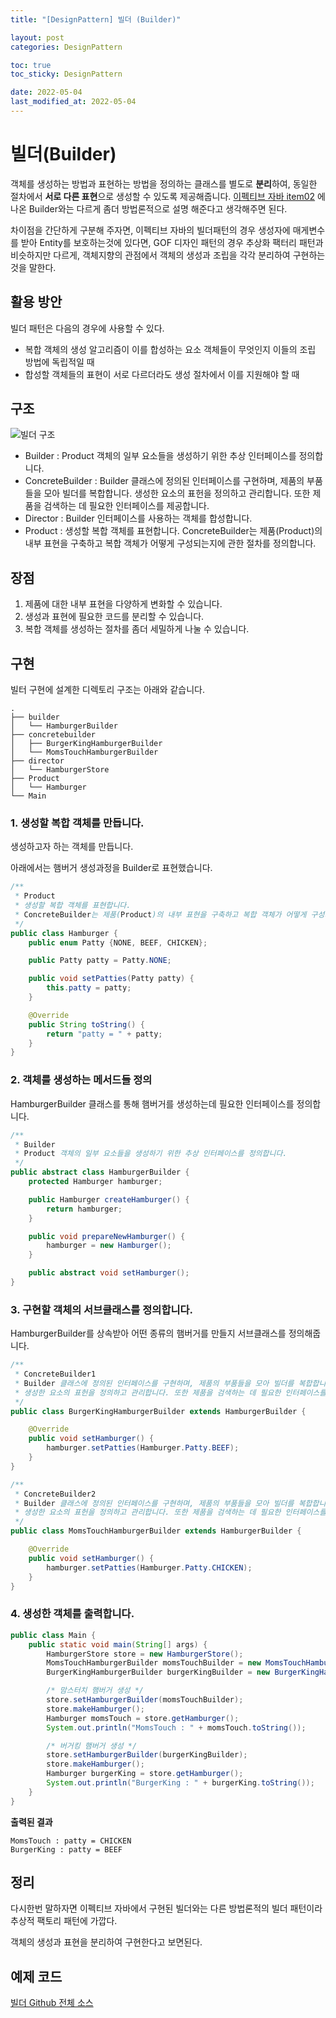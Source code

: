 ```yaml
---
title: "[DesignPattern] 빌더 (Builder)"

layout: post
categories: DesignPattern

toc: true
toc_sticky: DesignPattern

date: 2022-05-04
last_modified_at: 2022-05-04
---
```


# 빌더(Builder)

객체를 생성하는 방법과 표현하는 방법을 정의하는 클래스를 별도로 **분리**하여, 동일한 절차에서 **서로 다른 표현**으로 생성할 수 있도록 제공해줍니다.
[이펙티브 자바 item02](https://dh37789.github.io/effectivejava/item02/) 에 나온 Builder와는 다르게 좀더 방법론적으로 설명 해준다고 생각해주면 된다.

차이점을 간단하게 구분해 주자면, 이펙티브 자바의 빌더패턴의 경우 생성자에 매게변수를 받아 Entity를 보호하는것에 있다면,
GOF 디자인 패턴의 경우 추상화 팩터리 패턴과 비슷하지만 다르게, 객체지향의 관점에서 객체의 생성과 조립을 각각 분리하여 구현하는것을 말한다.


## 활용 방안

빌더 패턴은 다음의 경우에 사용할 수 있다.

- 복합 객체의 생성 알고리즘이 이를 합성하는 요소 객체들이 무엇인지 이들의 조립 방법에 독립적일 때
- 합성할 객체들의 표현이 서로 다르더라도 생성 절차에서 이를 지원해야 할 때

## 구조

![빌더 구조]({{site.url}}/public/image/2022/2022-05-02/builder.png)

- Builder : Product 객체의 일부 요소들을 생성하기 위한 추상 인터페이스를 정의합니다.
- ConcreteBuilder : Builder 클래스에 정의된 인터페이스를 구현하며, 제품의 부품들을 모아 빌더를 복합합니다. 생성한 요소의 표헌을 정의하고 관리합니다. 또한 제품을 검색하는 데 필요한 인터페이스를 제공합니다.
- Director : Builder 인터페이스를 사용하는 객체를 합성합니다.
- Product : 생성할 복합 객체를 표현합니다. ConcreteBuilder는 제품(Product)의 내부 표현을 구축하고 복합 객체가 어떻게 구성되는지에 관한 절차를 정의합니다.

## 장점

1. 제품에 대한 내부 표현을 다양하게 변화할 수 있습니다.
2. 생성과 표현에 필요한 코드를 분리할 수 있습니다.
3. 복합 객체를 생성하는 절차를 좀더 세밀하게 나눌 수 있습니다.

## 구현

빌터 구현에 설계한 디렉토리 구조는 아래와 같습니다.

```
.
├── builder
│   └── HamburgerBuilder
├── concretebuilder
│   ├── BurgerKingHamburgerBuilder
│   └── MomsTouchHamburgerBuilder
├── director
│   └── HamburgerStore
├── Product
│   └── Hamburger
└── Main
```

### 1. 생성할 복합 객체를 만듭니다.

생성하고자 하는 객체를 만듭니다.

아래에서는 햄버거 생성과정을 Builder로 표현했습니다.

```java
/**
 * Product
 * 생성할 복합 객체를 표현합니다.
 * ConcreteBuilder는 제품(Product)의 내부 표현을 구축하고 복합 객체가 어떻게 구성되는지에 관한 절차를 정의합니다.
 */
public class Hamburger {
    public enum Patty {NONE, BEEF, CHICKEN};

    public Patty patty = Patty.NONE;

    public void setPatties(Patty patty) {
        this.patty = patty;
    }

    @Override
    public String toString() {
        return "patty = " + patty;
    }
}
```

### 2. 객체를 생성하는 메서드들 정의

HamburgerBuilder 클래스를 통해 햄버거를 생성하는데 필요한 인터페이스를 정의합니다.

```java
/**
 * Builder
 * Product 객체의 일부 요소들을 생성하기 위한 추상 인터페이스를 정의합니다.
 */
public abstract class HamburgerBuilder {
    protected Hamburger hamburger;

    public Hamburger createHamburger() {
        return hamburger;
    }

    public void prepareNewHamburger() {
        hamburger = new Hamburger();
    }

    public abstract void setHamburger();
}
```

### 3. 구현할 객체의 서브클래스를 정의합니다.

HamburgerBuilder를 상속받아 어떤 종류의 햄버거를 만들지 서브클래스를 정의해줍니다.

```java
/**
 * ConcreteBuilder1
 * Builder 클래스에 정의된 인터페이스를 구현하며, 제품의 부품들을 모아 빌더를 복합합니다.
 * 생성한 요소의 표헌을 정의하고 관리합니다. 또한 제품을 검색하는 데 필요한 인터페이스를 제공합니다.
 */
public class BurgerKingHamburgerBuilder extends HamburgerBuilder {

    @Override
    public void setHamburger() {
        hamburger.setPatties(Hamburger.Patty.BEEF);
    }
}

/**
 * ConcreteBuilder2
 * Builder 클래스에 정의된 인터페이스를 구현하며, 제품의 부품들을 모아 빌더를 복합합니다.
 * 생성한 요소의 표헌을 정의하고 관리합니다. 또한 제품을 검색하는 데 필요한 인터페이스를 제공합니다.
 */
public class MomsTouchHamburgerBuilder extends HamburgerBuilder {

    @Override
    public void setHamburger() {
        hamburger.setPatties(Hamburger.Patty.CHICKEN);
    }
}

```

### 4. 생성한 객체를 출력합니다.

```java
public class Main {
    public static void main(String[] args) {
        HamburgerStore store = new HamburgerStore();
        MomsTouchHamburgerBuilder momsTouchBuilder = new MomsTouchHamburgerBuilder();
        BurgerKingHamburgerBuilder burgerKingBuilder = new BurgerKingHamburgerBuilder();

        /* 맘스터치 햄버거 생성 */
        store.setHamburgerBuilder(momsTouchBuilder);
        store.makeHamburger();
        Hamburger momsTouch = store.getHamburger();
        System.out.println("MomsTouch : " + momsTouch.toString());

        /* 버거킹 햄버거 생성 */
        store.setHamburgerBuilder(burgerKingBuilder);
        store.makeHamburger();
        Hamburger burgerKing = store.getHamburger();
        System.out.println("BurgerKing : " + burgerKing.toString());
    }
}
```

**출력된 결과**

```shell
MomsTouch : patty = CHICKEN
BurgerKing : patty = BEEF
```

## 정리

다시한번 말하자면 이펙티브 자바에서 구현된 빌더와는 다른 방법론적의 빌더 패턴이라 추상적 팩토리 패턴에 가깝다.

객체의 생성과 표현을 분리하여 구현한다고 보면된다.

## 예제 코드

[빌더 Github 전체 소스](https://github.com/dh37789/design-pattern/tree/main/src/com/design/pattern/No02Builder)

